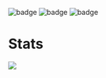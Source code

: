 


![badge](https://img.shields.io/badge/Javascript-ffffff.svg?style=for-the-badge&logo=JavaScript&logoColor=ff8800&labelColor=ffffff)
![badge](https://img.shields.io/badge/html-ffffff.svg?style=for-the-badge&logo=HTML5&logoColor=ff8800&labelColor=ffffff)
![badge](https://img.shields.io/badge/CSS-ffffff.svg?style=for-the-badge&logo=CSS3&logoColor=00bfff&labelColor=ffffff)


# Stats
<p align"center">
  <img src="https://github-readme-stats.vercel.app/api/top-langs/?username=danieldavemena&layout=compact&theme=dark#gh-dark-mode-only"/>
</p>
